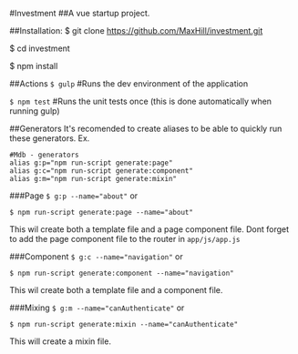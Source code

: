 #Investment
##A vue startup project.

##Installation:
$ git clone https://github.com/MaxHill/investment.git

$ cd investment

$ npm install

##Actions
`$ gulp` #Runs the dev environment of the application

`$ npm test` #Runs the unit tests once (this is done automatically when running gulp)

##Generators
It's recomended to create aliases to be able to quickly run these generators.
Ex.
```
#Mdb - generators
alias g:p="npm run-script generate:page"
alias g:c="npm run-script generate:component"
alias g:m="npm run-script generate:mixin"
```
###Page
`$ g:p --name="about"` or

`$ npm run-script generate:page --name="about"`

This wil create both a template file and a page component file.
Dont forget to add the page component file to the router in `app/js/app.js`

###Component
`$ g:c --name="navigation"` or

`$ npm run-script generate:component --name="navigation"`

This wil create both a template file and a component file.

###Mixing
`$ g:m --name="canAuthenticate"` or

`$ npm run-script generate:mixin --name="canAuthenticate"`

This will create a mixin file.


